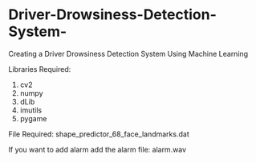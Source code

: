 # Driver-Drowsiness-Detection-System-
Creating a Driver Drowsiness Detection System Using Machine Learning

Libraries Required:
1. cv2
2. numpy
3. dLib
4. imutils
5. pygame

File Required:
shape_predictor_68_face_landmarks.dat

If you want to add alarm add the alarm file:
alarm.wav

